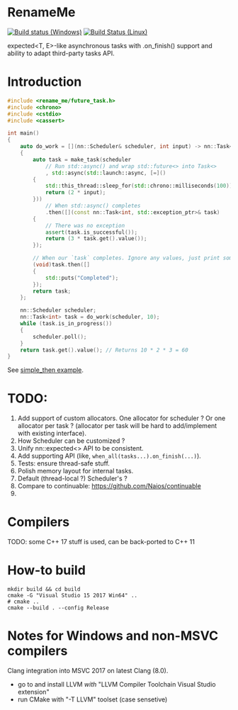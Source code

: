 # RenameMe

[![Build status (Windows)](https://ci.appveyor.com/api/projects/status/xfla7b9s7nkf1ix0?svg=true)](https://ci.appveyor.com/project/grishavanika/task)
[![Build Status (Linux)](https://travis-ci.org/grishavanika/task.svg)](https://travis-ci.org/grishavanika/task)

expected<T, E>-like asynchronous tasks with .on_finish() support
and ability to adapt third-party tasks API.

# Introduction

``` cpp
#include <rename_me/future_task.h>
#include <chrono>
#include <cstdio>
#include <cassert>

int main()
{
	auto do_work = [](nn::Scheduler& scheduler, int input) -> nn::Task<int>
	{
		auto task = make_task(scheduler
			// Run std::async() and wrap std::future<> into Task<>
			, std::async(std::launch::async, [=]()
		{
			std::this_thread::sleep_for(std::chrono::milliseconds(100));
			return (2 * input);
		}))
			// When std::async() completes
			.then([](const nn::Task<int, std::exception_ptr>& task)
		{
			// There was no exception
			assert(task.is_successful());
			return (3 * task.get().value());
		});

		// When our `task` completes. Ignore any values, just print something
		(void)task.then([]
		{
			std::puts("Completed");
		});
		return task;
	};

	nn::Scheduler scheduler;
	nn::Task<int> task = do_work(scheduler, 10);
	while (task.is_in_progress())
	{
		scheduler.poll();
	}
	return task.get().value(); // Returns 10 * 2 * 3 = 60
}
```

See [simple_then example](task/src/examples/example_simple_then/main.cpp).

# TODO:

1. Add support of custom allocators.
   One allocator for scheduler ? Or one allocator per task ?
   (allocator per task will be hard to add/implement with
   existing interface).
2. How Scheduler can be customized ?
4. Unify nn::expected<> API to be consistent.
5. Add supporting API (like, `when_all(tasks...).on_finish(...)`).
6. Tests: ensure thread-safe stuff.
8. Polish memory layout for internal tasks.
9. Default (thread-local ?) Scheduler's ?
10. Compare to continuable: https://github.com/Naios/continuable
11.

# Compilers

TODO: some C++ 17 stuff is used, can be back-ported to C++ 11

# How-to build

```
mkdir build && cd build
cmake -G "Visual Studio 15 2017 Win64" ..
# cmake ..
cmake --build . --config Release
```

# Notes for Windows and non-MSVC compilers

Clang integration into MSVC 2017 on latest Clang (8.0).

- go to and install LLVM *with* "LLVM Compiler Toolchain Visual Studio extension"
- run CMake with "-T LLVM" toolset (case sensetive)
